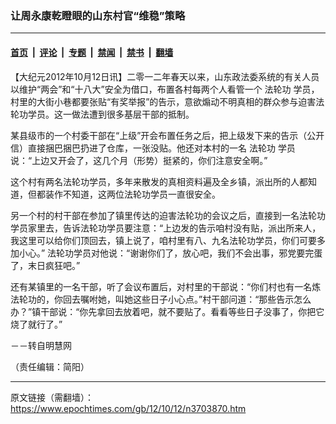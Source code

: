 ### 让周永康乾瞪眼的山东村官“维稳”策略

---

#### [首页](../../../..?n3703870) &nbsp;|&nbsp; [评论](../../../../../epoch-comment?n3703870) &nbsp;|&nbsp; [专题](../../../../../epoch-special?n3703870) &nbsp;|&nbsp; [禁闻](../../../../../epoch-news?n3703870) &nbsp;|&nbsp; [禁书](../../../../../books?n3703870) &nbsp;|&nbsp; [翻墙](https://github.com/gfw-breaker/nogfw/blob/master/README.md?n3703870)


<div class="post_content" id="artbody" itemprop="articleBody">
 <!-- article content begin -->
 <p>
  【大纪元2012年10月12日讯】二零一二年春天以来，山东政法委系统的有关人员以维护“两会”和“十八大”安全为借口，布置各村每两个人看管一个
  <ok href="https://www.epochtimes.com/gb/tag/%E6%B3%95%E8%BD%AE%E5%8A%9F.html">
   法轮功
  </ok>
  学员，村里的大街小巷都要张贴“有奖举报”的告示，意欲煽动不明真相的群众参与迫害法轮功学员。这一做法遭到很多基层干部的抵制。
 </p>
 <p>
  某县级市的一个村委干部在“上级”开会布置任务之后，把上级发下来的告示（公开信）直接捆巴捆巴扔进了仓库，一张没贴。他还对本村的一名
  <ok href="https://www.epochtimes.com/gb/tag/%E6%B3%95%E8%BD%AE%E5%8A%9F.html">
   法轮功
  </ok>
  学员说：“上边又开会了，这几个月（形势）挺紧的，你们注意安全啊。”
 </p>
 <p>
  这个村有两名法轮功学员，多年来散发的真相资料遍及全乡镇，派出所的人都知道，但都装作不知道，这两位法轮功学员一直很安全。
 </p>
 <p>
  另一个村的村干部在参加了镇里传达的迫害法轮功的会议之后，直接到一名法轮功学员家里去，告诉法轮功学员要注意：“上边发的告示咱村没有贴，派出所来人，我这里可以给你们顶回去，镇上说了，咱村里有八、九名法轮功学员，你们可要多加小心。” 法轮功学员对他说：“谢谢你们了，放心吧，我们不会出事，邪党要完蛋了，末日疯狂吧。”
 </p>
 <p>
  还有某镇里的一名干部，听了会议布置后，对村里的干部说：“你们村也有一名炼法轮功的，你回去嘱咐她，叫她这些日子小心点。”村干部问道：“那些告示怎么办？”镇干部说：“你先拿回去放着吧，就不要贴了。看看等些日子没事了，你把它烧了就行了。”
 </p>
 <p>
  －－转自明慧网
 </p>
 <p>
  （责任编辑：简阳）
 </p>
 <p>
  <!-- article content end -->
  <div id="below_article_ad">
  </div>
 </p>
</div>


---

原文链接（需翻墙）：https://www.epochtimes.com/gb/12/10/12/n3703870.htm